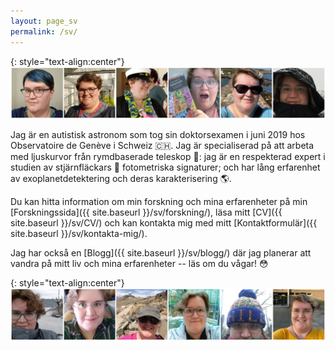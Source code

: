 ```yaml
---
layout: page_sv
permalink: /sv/
---
```

{: style="text-align:center"}
![En banner som visar 6 bilder av Helen Giles](/images/Website_Banner1.png)

Jag är en autistisk astronom som tog sin doktorsexamen i juni 2019 hos Observatoire de Genève i Schweiz :switzerland:. Jag är specialiserad på att arbeta med ljuskurvor från rymdbaserade teleskop :telescope:: jag är en respekterad expert i studien av stjärnfläckars :star2: fotometriska signaturer; och har lång erfarenhet av exoplanetdetektering och deras karakterisering :earth_americas:.

Du kan hitta information om min forskning och mina erfarenheter på min [Forskningssida]({{ site.baseurl }}/sv/forskning/), läsa mitt [CV]({{ site.baseurl }}/sv/CV/) och kan kontakta mig med mitt [Kontaktformulär]({{ site.baseurl }}/sv/kontakta-mig/).

Jag har också en [Blogg]({{ site.baseurl }}/sv/blogg/) där jag planerar att vandra på mitt liv och mina erfarenheter -- läs om du vågar! :flushed:

{: style="text-align:center"}
![Ytterligare en banner som visar 6 bilder av Helen Giles](/images/Website_Banner2.png)

